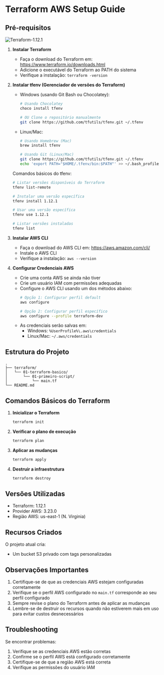 # Terraform AWS Setup Guide

## Pré-requisitos

![Terraform-1.12.1](https://img.shields.io/badge/terraform-1.12.1-blueviolet?style=flat-square)

1. **Instalar Terraform**
   - Faça o download do Terraform em: https://www.terraform.io/downloads.html
   - Adicione o executável do Terraform ao PATH do sistema
   - Verifique a instalação: `terraform -version`

2. **Instalar tfenv (Gerenciador de versões do Terraform)**
   - Windows (usando Git Bash ou Chocolatey):
     ```bash
     # Usando Chocolatey
     choco install tfenv

     # OU Clone o repositório manualmente
     git clone https://github.com/tfutils/tfenv.git ~/.tfenv
     ```
   
   - Linux/Mac:
     ```bash
     # Usando Homebrew (Mac)
     brew install tfenv

     # Usando Git (Linux/Mac)
     git clone https://github.com/tfutils/tfenv.git ~/.tfenv
     echo 'export PATH="$HOME/.tfenv/bin:$PATH"' >> ~/.bash_profile
     ```

   Comandos básicos do tfenv:
   ```bash
   # Listar versões disponíveis do Terraform
   tfenv list-remote

   # Instalar uma versão específica
   tfenv install 1.12.1

   # Usar uma versão específica
   tfenv use 1.12.1

   # Listar versões instaladas
   tfenv list
   ```

3. **Instalar AWS CLI**
   - Faça o download do AWS CLI em: https://aws.amazon.com/cli/
   - Instale o AWS CLI
   - Verifique a instalação: `aws --version`

4. **Configurar Credenciais AWS**
   - Crie uma conta AWS se ainda não tiver
   - Crie um usuário IAM com permissões adequadas
   - Configure o AWS CLI usando um dos métodos abaixo:
     ```bash
     # Opção 1: Configurar perfil default
     aws configure

     # Opção 2: Configurar perfil específico
     aws configure --profile terraform-dev
     ```
   - As credenciais serão salvas em:
     - Windows: `%UserProfile%\.aws\credentials`
     - Linux/Mac: `~/.aws/credentials`

## Estrutura do Projeto
```
.
├── terraform/
│   └── 01-terraform-basico/
│       └── 01-primeiro-script/
│           └── main.tf
└── README.md
```

## Comandos Básicos do Terraform

1. **Inicializar o Terraform**
   ```bash
   terraform init
   ```

2. **Verificar o plano de execução**
   ```bash
   terraform plan
   ```

3. **Aplicar as mudanças**
   ```bash
   terraform apply
   ```

4. **Destruir a infraestrutura**
   ```bash
   terraform destroy
   ```

## Versões Utilizadas

- Terraform: 1.12.1
- Provider AWS: 3.23.0
- Região AWS: us-east-1 (N. Virginia)

## Recursos Criados

O projeto atual cria:
- Um bucket S3 privado com tags personalizadas

## Observações Importantes

1. Certifique-se de que as credenciais AWS estejam configuradas corretamente
2. Verifique se o perfil AWS configurado no `main.tf` corresponde ao seu perfil configurado
3. Sempre revise o plano do Terraform antes de aplicar as mudanças
4. Lembre-se de destruir os recursos quando não estiverem mais em uso para evitar custos desnecessários

## Troubleshooting

Se encontrar problemas:
1. Verifique se as credenciais AWS estão corretas
2. Confirme se o perfil AWS está configurado corretamente
3. Certifique-se de que a região AWS está correta
4. Verifique as permissões do usuário IAM